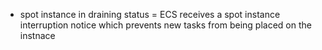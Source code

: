 - spot instance in draining status = ECS receives a spot instance interruption notice which prevents new tasks from being placed on the instnace